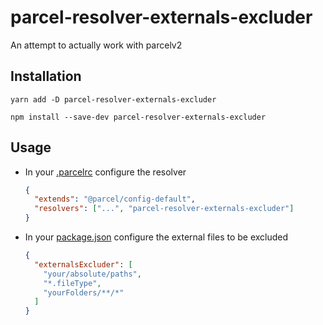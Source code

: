 # parcel-resolver-externals-excluder

An attempt to actually work with parcelv2

## Installation

`yarn add -D parcel-resolver-externals-excluder`

`npm install --save-dev parcel-resolver-externals-excluder`

## Usage 

- In your [.parcelrc](https://v2.parceljs.org/configuration/plugin-configuration/) configure the resolver

  ```json
  {
    "extends": "@parcel/config-default",
    "resolvers": ["...", "parcel-resolver-externals-excluder"]
  }
  ```

- In your [package.json](https://docs.npmjs.com/cli/v7/configuring-npm/package-json) configure the external files to be excluded
  ```json
  {
    "externalsExcluder": [
      "your/absolute/paths", 
      "*.fileType",
      "yourFolders/**/*"
    ]
  }
  ```
